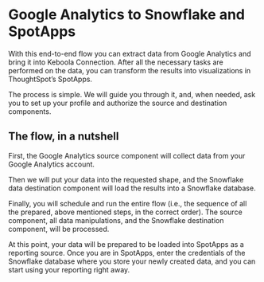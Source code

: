 # Google Analytics to Snowflake and SpotApps

With this end-to-end flow you can extract data from Google Analytics and bring it into Keboola Connection. After all the necessary tasks are performed on the data, you can transform the results into visualizations in ThoughtSpot’s SpotApps.

The process is simple. We will guide you through it, and, when needed, ask you to set up your profile and authorize the source and destination components.

## The flow, in a nutshell

First, the Google Analytics source component will collect data from your Google Analytics account.

Then we will put your data into the requested shape, and the Snowflake data destination component will load the results into a Snowflake database.

Finally, you will schedule and run the entire flow (i.e., the sequence of all the prepared, above mentioned steps, in the correct order). The source component, all data manipulations, and the Snowflake destination component, will be processed.

At this point, your data will be prepared to be loaded into SpotApps as a reporting source. Once you are in SpotApps, enter the credentials of the Snowflake database where you store your newly created data, and you can start using your reporting right away.

